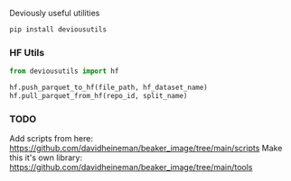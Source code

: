 Deviously useful utilities

```sh
pip install deviousutils
```

### HF Utils

```python
from deviousutils import hf

hf.push_parquet_to_hf(file_path, hf_dataset_name)
hf.pull_parquet_from_hf(repo_id, split_name)
```

### TODO

Add scripts from here: https://github.com/davidheineman/beaker_image/tree/main/scripts
Make this it's own library: https://github.com/davidheineman/beaker_image/tree/main/tools